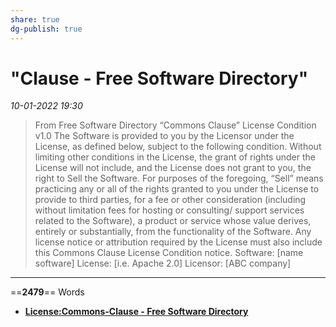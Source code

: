 ```yaml
---
share: true
dg-publish: true
---
```

# "Clause - Free Software Directory"

*10-01-2022 19:30* 

> From Free Software Directory
“Commons Clause” License Condition v1.0 The Software is provided to you by the Licensor under the License, as defined below, subject to the following condition. Without limiting other conditions in the License, the grant of rights under the License will not include, and the License does not grant to you, the right to Sell the Software. For purposes of the foregoing, “Sell” means practicing any or all of the rights granted to you under the License to provide to third parties, for a fee or other consideration (including without limitation fees for hosting or consulting/ support services related to the Software), a product or service whose value derives, entirely or substantially, from the functionality of the Software. Any license notice or attribution required by the License must also include this Commons Clause License Condition notice. Software: \[name software\] License: \[i.e. Apache 2.0\] Licensor: \[ABC company\]
***

==**2479**== Words

- **[License:Commons-Clause - Free Software Directory](https://directory.fsf.org/wiki/License:Commons-Clause)**